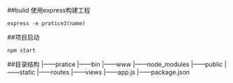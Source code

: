 ##bulid
使用express构建工程
```
express -e pratice3(name)
```

##项目启动
```
npm start
```


##目录结构
|——pratice
    |——bin
        |——www
    |——node_modules
    |——public
        |——static
    |——routes
    |——views
    |——app.js
    |——package.json